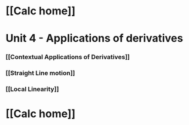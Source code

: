 # [[Calc home]]

# Unit 4 - Applications of derivatives
### [[Contextual Applications of Derivatives]]

### [[Straight Line motion]]
### [[Local Linearity]]

# [[Calc home]]